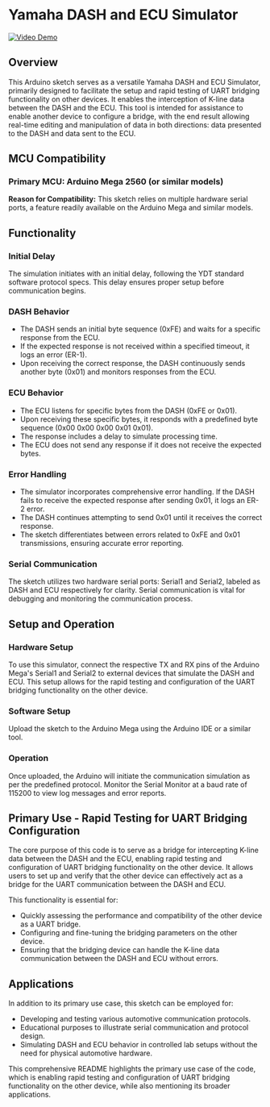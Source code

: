 # Yamaha DASH and ECU Simulator

[![Video Demo](https://img.youtube.com/vi/b36fGeeoa00/0.jpg)](https://www.youtube.com/watch?v=b36fGeeoa00)

## Overview

This Arduino sketch serves as a versatile Yamaha DASH and ECU Simulator, primarily designed to facilitate the setup and rapid testing of UART bridging functionality on other devices. It enables the interception of K-line data between the DASH and the ECU. This tool is intended for assistance to enable another device to configure a bridge, with the end result allowing real-time editing and manipulation of data in both directions: data presented to the DASH and data sent to the ECU.

## MCU Compatibility

### Primary MCU: Arduino Mega 2560 (or similar models)

**Reason for Compatibility:** This sketch relies on multiple hardware serial ports, a feature readily available on the Arduino Mega and similar models.

## Functionality

### Initial Delay

The simulation initiates with an initial delay, following the YDT standard software protocol specs. This delay ensures proper setup before communication begins.

### DASH Behavior

- The DASH sends an initial byte sequence (0xFE) and waits for a specific response from the ECU.
- If the expected response is not received within a specified timeout, it logs an error (ER-1).
- Upon receiving the correct response, the DASH continuously sends another byte (0x01) and monitors responses from the ECU.

### ECU Behavior

- The ECU listens for specific bytes from the DASH (0xFE or 0x01).
- Upon receiving these specific bytes, it responds with a predefined byte sequence (0x00 0x00 0x00 0x01 0x01).
- The response includes a delay to simulate processing time.
- The ECU does not send any response if it does not receive the expected bytes.

### Error Handling

- The simulator incorporates comprehensive error handling. If the DASH fails to receive the expected response after sending 0x01, it logs an ER-2 error.
- The DASH continues attempting to send 0x01 until it receives the correct response.
- The sketch differentiates between errors related to 0xFE and 0x01 transmissions, ensuring accurate error reporting.

### Serial Communication

The sketch utilizes two hardware serial ports: Serial1 and Serial2, labeled as DASH and ECU respectively for clarity. Serial communication is vital for debugging and monitoring the communication process.

## Setup and Operation

### Hardware Setup

To use this simulator, connect the respective TX and RX pins of the Arduino Mega's Serial1 and Serial2 to external devices that simulate the DASH and ECU. This setup allows for the rapid testing and configuration of the UART bridging functionality on the other device.

### Software Setup

Upload the sketch to the Arduino Mega using the Arduino IDE or a similar tool.

### Operation

Once uploaded, the Arduino will initiate the communication simulation as per the predefined protocol. Monitor the Serial Monitor at a baud rate of 115200 to view log messages and error reports.

## Primary Use - Rapid Testing for UART Bridging Configuration

The core purpose of this code is to serve as a bridge for intercepting K-line data between the DASH and the ECU, enabling rapid testing and configuration of UART bridging functionality on the other device. It allows users to set up and verify that the other device can effectively act as a bridge for the UART communication between the DASH and ECU.

This functionality is essential for:

- Quickly assessing the performance and compatibility of the other device as a UART bridge.
- Configuring and fine-tuning the bridging parameters on the other device.
- Ensuring that the bridging device can handle the K-line data communication between the DASH and ECU without errors.

## Applications

In addition to its primary use case, this sketch can be employed for:

- Developing and testing various automotive communication protocols.
- Educational purposes to illustrate serial communication and protocol design.
- Simulating DASH and ECU behavior in controlled lab setups without the need for physical automotive hardware.

This comprehensive README highlights the primary use case of the code, which is enabling rapid testing and configuration of UART bridging functionality on the other device, while also mentioning its broader applications.
